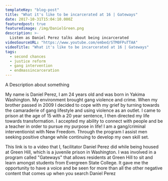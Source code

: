 ```yaml
---
templateKey: "blog-post"
title: "What it's like to be incarcerated at 16 | Gateways"
date: 2017-10-31T15:04:10.000Z
featuredpost: true
featuredimage: /img/DanielGreen.png
description: >-
  Listen as Daniel Perez talks about being incarcerated
videoSourceURL: "https://www.youtube.com/embed/STM0FPuTTAA"
videoTitle: "What it's like to be incarcerated at 16 | Gateways"
tags:
  - second chances
  - justice reform
  - gang intervention
  - endmassincarceration
---
```


A Description about something

My name is Daniel Perez, I am 24 years old and was born in Yakima Washington. My environment brought gang violence and crime. When my brother passed in 2009 I decided to cope with my grief by turning towards the camaraderie of gang lifestyle and using violence as an outlet. I came to prison at the age of 15 with a 20 year sentence, I then directed my life towards transformation. I accepted my ability to connect with people and be a teacher in order to pursue my purpose in life! I am a gang/criminal interventionist with New Freedom. Through the program I assist men seeking positive change while continuing to develop my own skill set.

This link is to a video that I, facilitator Daniel Perez did while being housed at Green Hill, which is a juvenile prison in Washington. I was involved in a program called "Gateways" that allows residents at Green Hill to sit and learn amongst students from Evergreen State College. It gave me the opportunity to have a voice and be seen for more than all the other negative content that comes up when you search Daniel Perez

<!-- ## A little history

The Blue Mountains are considered by many to be a hiker's and camper's paradise. The traditional Blue Mountain trek is a 7-mile hike to the peak and consists of a 3,000-foot increase in elevation. Jamaicans prefer to reach the peak at sunrise, thus the 3–4 hour hike is usually undertaken in darkness. Since the sky is usually very clear in the mornings, Cuba can be seen in the distance.

> Some of the plants found on the Blue Mountain cannot be found anywhere else in the world and they are often of a dwarfed sort.

This is mainly due to the cold climate which inhibits growth. The small coffee farming communities of Claverty Cottage and Hagley Gap are located near the peak.

## What you need to know before trying

Jamaican Blue Mountain Coffee or Jamaica Blue Mountain Coffee is a classification of coffee grown in the Blue Mountains of Jamaica. The best lots of Blue Mountain  are noted for their mild flavor and lack of bitterness. Over the past few decades, this coffee has developed a reputation that has made it one of the most expensive and sought-after coffees in the world. Over 80% of all Jamaican Blue Mountain Coffee is exported to Japan. In addition to its use for brewed coffee, the beans are the flavor base of Tia Maria coffee liqueur.

Jamaican Blue Mountain Coffee is a globally protected certification mark, meaning only coffee certified by the Coffee Industry Board of Jamaica can be labeled as such. It comes from a recognized growing region in the Blue Mountain region of Jamaica, and its cultivation is monitored by the Coffee Industry Board of Jamaica.

The Blue Mountains are generally located between Kingston to the south and Port Antonio to the north. Rising 7,402 ft, they are some of the highest mountains in the Caribbean. The climate of the region is cool and misty with high rainfall. The soil is rich, with excellent drainage. This combination of climate and soil is considered ideal for coffee. -->
